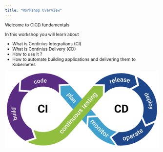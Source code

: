 ```yaml
---
title: "Workshop Overview"
---
```

Welcome to CICD fundamentals

In this workshop you will learn about

- What is Continius Integrations (CI)
- What is Continius Delivery (CD)
- How to use it ?
- How to automate building applications and delivering them to Kubernetes

![CICD](cicd.svg)